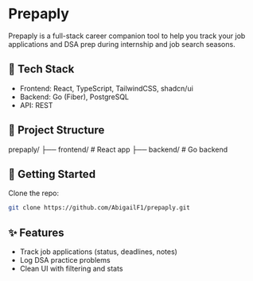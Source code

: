 # Prepaply

Prepaply is a full-stack career companion tool to help you track your job applications and DSA prep during internship and job search seasons.

## 🔧 Tech Stack

- Frontend: React, TypeScript, TailwindCSS, shadcn/ui
- Backend: Go (Fiber), PostgreSQL
- API: REST

## 📁 Project Structure

prepaply/
├── frontend/ # React app
├── backend/ # Go backend

## 🚀 Getting Started

Clone the repo:

```bash
git clone https://github.com/AbigailF1/prepaply.git
```

## ✨ Features

- Track job applications (status, deadlines, notes)
- Log DSA practice problems
- Clean UI with filtering and stats
